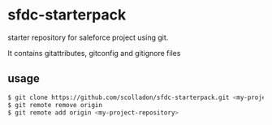 # sfdc-starterpack

starter repository for saleforce project using git.

It contains gitattributes, gitconfig and gitignore files

## usage

```bash
$ git clone https://github.com/scolladon/sfdc-starterpack.git <my-project>
$ git remote remove origin
$ git remote add origin <my-project-repository>
```